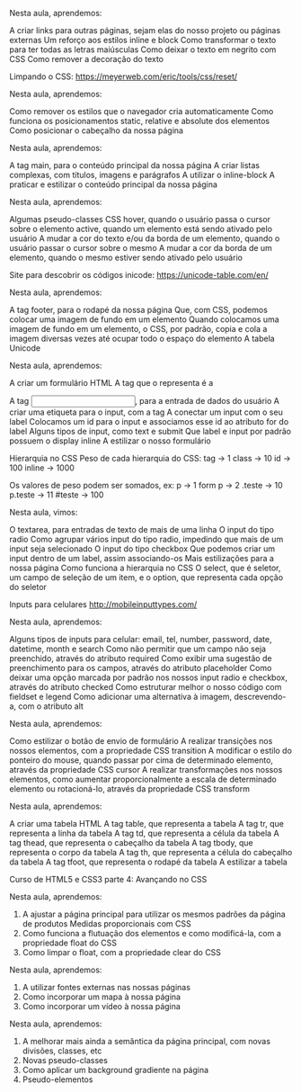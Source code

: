 Nesta aula, aprendemos:

A criar links para outras páginas, sejam elas do nosso projeto ou páginas externas
Um reforço aos estilos inline e block
Como transformar o texto para ter todas as letras maiúsculas
Como deixar o texto em negrito com CSS
Como remover a decoração do texto

Limpando o CSS: https://meyerweb.com/eric/tools/css/reset/

Nesta aula, aprendemos:

Como remover os estilos que o navegador cria automaticamente
Como funciona os posicionamentos static, relative e absolute dos elementos
Como posicionar o cabeçalho da nossa página

Nesta aula, aprendemos:

A tag main, para o conteúdo principal da nossa página
A criar listas complexas, com títulos, imagens e parágrafos
A utilizar o inline-block
A praticar e estilizar o conteúdo principal da nossa página

Nesta aula, aprendemos:

Algumas pseudo-classes CSS
hover, quando o usuário passa o cursor sobre o elemento
active, quando um elemento está sendo ativado pelo usuário
A mudar a cor do texto e/ou da borda de um elemento, quando o usuário passar o cursor sobre o mesmo
A mudar a cor da borda de um elemento, quando o mesmo estiver sendo ativado pelo usuário

Site para descobrir os códigos inicode:
https://unicode-table.com/en/

Nesta aula, aprendemos:

A tag footer, para o rodapé da nossa página
Que, com CSS, podemos colocar uma imagem de fundo em um elemento
Quando colocamos uma imagem de fundo em um elemento, o CSS, por padrão, copia e cola a imagem diversas vezes até ocupar todo o espaço do elemento
A tabela Unicode

Nesta aula, aprendemos:

A criar um formulário HTML
A tag que o representa é a <form>
A tag <input>, para a entrada de dados do usuário
A criar uma etiqueta para o input, com a tag <label>
A conectar um input com o seu label
Colocamos um id para o input e associamos esse id ao atributo for do label
Alguns tipos de input, como text e submit
Que label e input por padrão possuem o display inline
A estilizar o nosso formulário

Hierarquia no CSS
Peso de cada hierarquia do CSS:
tag    -> 1
class  -> 10
id     -> 100
inline -> 1000

Os valores de peso podem ser somados, ex:
p       -> 1
form p  -> 2
.teste  -> 10
p.teste -> 11
#teste  -> 100

Nesta aula, vimos:

O textarea, para entradas de texto de mais de uma linha
O input do tipo radio
Como agrupar vários input do tipo radio, impedindo que mais de um input seja selecionado
O input do tipo checkbox
Que podemos criar um input dentro de um label, assim associando-os
Mais estilizações para a nossa página
Como funciona a hierarquia no CSS
O select, que é seletor, um campo de seleção de um item, e o option, que representa cada opção do seletor

Inputs para celulares
http://mobileinputtypes.com/

Nesta aula, aprendemos:

Alguns tipos de inputs para celular: email, tel, number, password, date, datetime, month e search
Como não permitir que um campo não seja preenchido, através do atributo required
Como exibir uma sugestão de preenchimento para os campos, através do atributo placeholder
Como deixar uma opção marcada por padrão nos nossos input radio e checkbox, através do atributo checked
Como estruturar melhor o nosso código com fieldset e legend
Como adicionar uma alternativa à imagem, descrevendo-a, com o atributo alt


Nesta aula, aprendemos:

Como estilizar o botão de envio de formulário
A realizar transições nos nossos elementos, com a propriedade CSS transition
A modificar o estilo do ponteiro do mouse, quando passar por cima de determinado elemento, através da propriedade CSS cursor
A realizar transformações nos nossos elementos, como aumentar proporcionalmente a escala de determinado elemento ou rotacioná-lo, através da propriedade CSS transform


Nesta aula, aprendemos:

A criar uma tabela HTML
A tag table, que representa a tabela
A tag tr, que representa a linha da tabela
A tag td, que representa a célula da tabela
A tag thead, que representa o cabeçalho da tabela
A tag tbody, que representa o corpo da tabela
A tag th, que representa a célula do cabeçalho da tabela
A tag tfoot, que representa o rodapé da tabela
A estilizar a tabela


Curso de
HTML5 e CSS3 parte 4: Avançando no CSS

Nesta aula, aprendemos:

1. A ajustar a página principal para utilizar os mesmos padrões da página de produtos
Medidas proporcionais com CSS
2. Como funciona a flutuação dos elementos e como modificá-la, com a propriedade float do CSS
3. Como limpar o float, com a propriedade clear do CSS


Nesta aula, aprendemos:

1. A utilizar fontes externas nas nossas páginas
2. Como incorporar um mapa à nossa página
3. Como incorporar um vídeo à nossa página

Nesta aula, aprendemos:

1. A melhorar mais ainda a semântica da página principal, com novas divisões, classes, etc
2. Novas pseudo-classes
3. Como aplicar um background gradiente na página
4. Pseudo-elementos